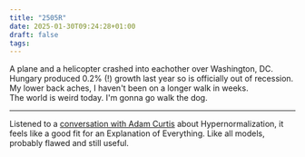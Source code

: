 ```yaml
---
title: "2505R"
date: 2025-01-30T09:24:28+01:00
draft: false 
tags:
---
```


A plane and a helicopter crashed into eachother over Washington, DC. Hungary produced 0.2% (!) growth last year so is officially out of recession. My lower back aches, I haven't been on a longer walk in weeks.  
The world is weird today. I'm gonna go walk the dog.

---

Listened to a [conversation with Adam Curtis](https://youtu.be/MIHC4NNScEI) about Hypernormalization, it feels like a good fit for an Explanation of Everything. Like all models, probably flawed and still useful.
